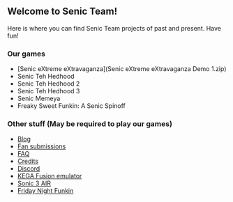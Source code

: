 ## Welcome to Senic Team!

Here is where you can find Senic Team projects of past and present. Have fun!

### Our games

- [Senic eXtreme eXtravaganza](Senic eXtreme eXtravaganza Demo 1.zip)
- Senic Teh Hedhood
- Senic Teh Hedhood 2
- Senic Teh Hedhood 3
- Senic Memeya
- Freaky Sweet Funkin: A Senic Spinoff

### Other stuff (May be required to play our games)

- [Blog](https://thekingdudidly.github.io/SenicTeam.io-Blog/)
- [Fan submissions](https://thekingdudidly.github.io/SenicTeam.io-Fan-submissions/)
- [FAQ](https://thekingdudidly.github.io/SenicTeam.io-FAQ/)
- [Credits](https://thekingdudidly.github.io/SenicTeam.io-Credits/)
- [Discord](https://discord.gg/wjzF7NArAn)
- [KEGA Fusion emulator](https://www.carpeludum.com/kega-fusion/)
- [Sonic 3 AIR](https://sonic3air.org/)
- [Friday Night Funkin](https://ninja-muffin24.itch.io/funkin/)
